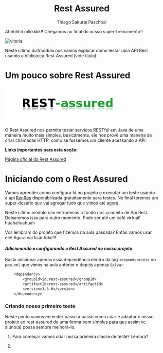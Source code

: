 <h1 align="center">Rest Assured</h1>
<p align="center">Thiago Sakurai Paschoal</p>

Ahhhhhh mlkkkkk!! Chegamos no final do nosso super-treinamento!! 

![vitoria](vitoria.gif)

Neste ultimo dia/módulo nos vamos explorar como testar uma API Rest usando a biblioteca Rest-Assured (vide titulo). 

# Um pouco sobre Rest Assured

![rest-assured](rest-assured-logo.png)

O Rest Assured nos permite testar serviços RESTful em Java de uma maneira muito mais simples, basicamente, ele nos provê uma maneira de criar chamadas HTTP, como se fossemos um cliente acessando a API.

**Links importantes para esta seção:**

[Página oficial do Rest Assured](https://rest-assured.io/)

# Iniciando com o Rest Assured

 Vamos aprender como configura-lá no projeto e executar um teste usando a api [ReqRes](https://reqres.in/) disponibilizada gratuitamente para testes. No final teremos um super-desafio que vai agregar tudo que vimos até agora.

Neste ultimo módulo não entraremos a fundo nos conceito de Api Rest. Deixaremos isso para outro momento. Pode ser até um café virtual! huahahuahuah

Vcs lembram do projeto que fizemos na aula passada? Então vamos usar ele! Agora vai ficar loko!!!

#### ***Adicionando e configurando o Rest Assured no nosso projeto***

Basta adicionar apenas essa dependência dentro da tag `<dependencies>` no `pom.xml` que vimos na aula anterior e depois apenas `Salvar`.

```code
	<dependency>
        <groupId>io.rest-assured</groupId>
        <artifactId>rest-assured</artifactId>
        <version>3.3.0</version>
    </dependency>
```

### Criando nosso primeiro teste

Neste ponto vamos entender passo a passo como criar e adaptar o nosso projeto ao rest-assured de uma forma bem simples para que assim vc aluno(a) possa sempre melhorá-lo.

1. Para começar vamos criar nossa primeira classe de teste? Lembra?

2. 


